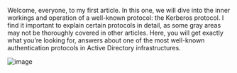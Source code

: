 Welcome, everyone, to my first article. In this one, we will dive into the inner workings and operation of a well-known protocol: the Kerberos protocol. I find it important to explain certain protocols in detail, as some gray areas may not be thoroughly covered in other articles. Here, you will get exactly what you're looking for, answers about one of the most well-known authentication protocols in Active Directory infrastructures.

![image](https://github.com/user-attachments/assets/ae22083e-9c2b-4b71-8641-ee9471d71325)
